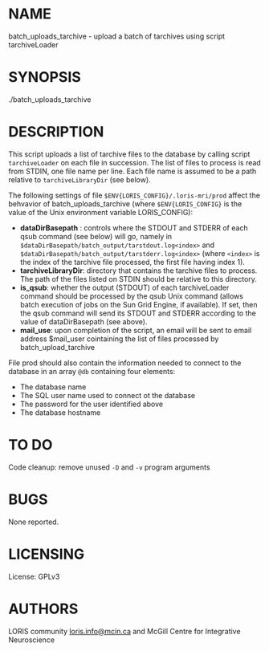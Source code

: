 # NAME

batch\_uploads\_tarchive - upload a batch of tarchives using script tarchiveLoader

# SYNOPSIS

./batch\_uploads\_tarchive

# DESCRIPTION

This script uploads a list of tarchive files to the database by calling script 
`tarchiveLoader` on each file in succession. The list of files to process is read 
from STDIN, one file name per line. Each file name is assumed to be a path relative 
to `tarchiveLibraryDir` (see below).

The following settings of file `$ENV{LORIS_CONFIG}/.loris-mri/prod` affect the 
behvavior of batch\_uploads\_tarchive (where `$ENV{LORIS_CONFIG}` is the value of
the Unix environment variable LORIS\_CONFIG):

- **dataDirBasepath** : controls where the STDOUT and STDERR of each qsub command
  (see below) will go, namely in 
  `$dataDirBasepath/batch_output/tarstdout.log<index>` and
  `$dataDirBasepath/batch_output/tarstderr.log<index>`
  (where `<index>` is the index of the tarchive file processed, the first file having
   index 1).
- **tarchiveLibraryDir**: directory that contains the tarchive files to process. The path
  of the files listed on STDIN should be relative to this directory.
- **is\_qsub**: whether the output (STDOUT) of each tarchiveLoader command should be
  processed by the qsub Unix command (allows batch execution of jobs on the 
  Sun Grid Engine, if available). If set, then the qsub command will send its STDOUT
  and STDERR according to the value of dataDirBasepath (see above). 
- **mail\_use**: upon completion of the script, an email will be sent to email address
  $mail\_user cointaining the list of files processed by batch\_upload\_tarchive

File prod should also contain the information needed to connect to the database in an
array `@db` containing four elements:

- The database name
- The SQL user name used to connect ot the database
- The password for the user identified above
- The database hostname

# TO DO

Code cleanup: remove unused `-D` and `-v` program arguments

# BUGS

None reported.

# LICENSING

License: GPLv3

# AUTHORS

LORIS community <loris.info@mcin.ca> and McGill Centre for Integrative
Neuroscience
